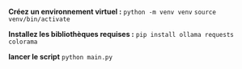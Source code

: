 **Créez un environnement virtuel :**
`python -m venv venv`
`source venv/bin/activate`


**Installez les bibliothèques requises :**
`pip install ollama requests colorama`


**lancer le script**
`python main.py`

